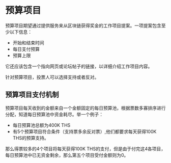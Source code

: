 # 预算项目

预算项目期望通过提供服务来从区块链获得奖金的工作项目提案。一项提案包含至少以下信息：

* 开始和结束时间
* 每日支付预算
* 预算上限

它还应该包含一个指向网页或论坛帖子的链接，以详细介绍工作项目内容。

针对预算项目，投票人可以选择支持或者反对。

## 预算项目支付机制

预算项目每天收到的金额来自一个金额固定的每日预算池，根据票数多寡排序进行分配，知道每日预算池中资金耗尽。举一个例子：

* 每日预算池总额为400K THS
* 有5个预算项目符合条件（支持票多余反对票）,他们都要求每天获得100K THS的预算支持。

那么得票较多的4个项目将每天获得100K THS的支付，但是由于付完这4各项目，每日预算池中已无资金剩余，那么第五个项目受付金额则为0。
